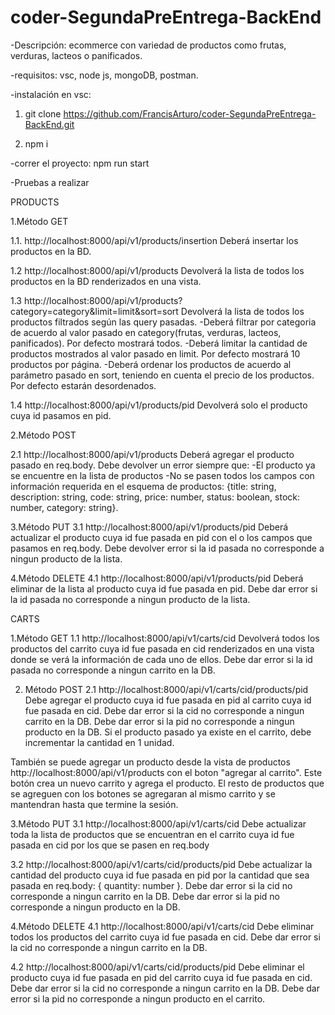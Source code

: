 # coder-SegundaPreEntrega-BackEnd

-Descripción: ecommerce con variedad de productos como frutas, verduras, lacteos o panificados.

-requisitos: vsc, node js, mongoDB, postman.  

-instalación en vsc: 

  1. git clone https://github.com/FrancisArturo/coder-SegundaPreEntrega-BackEnd.git
  
  2. npm i 
  
-correr el proyecto: npm run start 

-Pruebas a realizar 

PRODUCTS   

1.Método GET

1.1.  http://localhost:8000/api/v1/products/insertion
Deberá insertar los productos en la BD.

1.2 http://localhost:8000/api/v1/products
Devolverá la lista de todos los productos en la BD renderizados en una vista. 

1.3 http://localhost:8000/api/v1/products?category=category&limit=limit&sort=sort
Devolverá la lista de todos los productos filtrados según las query pasadas. 
-Deberá filtrar por categoria de acuerdo al valor pasado en category(frutas, verduras, lacteos, panificados). Por defecto mostrará todos.
-Deberá limitar la cantidad de productos mostrados al valor pasado en limit. Por defecto mostrará 10 productos por página.
-Deberá ordenar los productos de acuerdo al parámetro pasado en sort, teniendo en cuenta el precio de los productos. Por defecto estarán desordenados.

1.4 http://localhost:8000/api/v1/products/pid
Devolverá solo el producto cuya id pasamos en pid.

2.Método POST

2.1 http://localhost:8000/api/v1/products
Deberá agregar el producto pasado en req.body. Debe devolver un error siempre que:
-El producto ya se encuentre en la lista de productos
-No se pasen todos los campos con información requerida en el esquema de productos: 
{title: string, description: string, code: string, price: number, status: boolean, stock: number, category: string}.

3.Método PUT
3.1 http://localhost:8000/api/v1/products/pid
Deberá actualizar el producto cuya id fue pasada en pid con el o los campos que pasamos en req.body.
Debe devolver error si la id pasada no corresponde a ningun producto de la lista.

4.Método DELETE 
4.1 http://localhost:8000/api/v1/products/pid
Deberá eliminar de la lista al producto cuya id fue pasada en pid. 
Debe dar error si la id pasada no corresponde a ningun producto de la lista.


CARTS

1.Método GET
1.1 http://localhost:8000/api/v1/carts/cid
Devolverá todos los productos del carrito cuya id fue pasada en cid renderizados en una vista donde se verá la información de cada uno de ellos. 
Debe dar error si la id pasada no corresponde a ningun carrito en la DB.

2. Método POST
2.1 http://localhost:8000/api/v1/carts/cid/products/pid
Debe agregar el producto cuya id fue pasada en pid al carrito cuya id fue pasada en cid.
Debe dar error si la cid no corresponde a ningun carrito en la DB.
Debe dar error si la pid no corresponde a ningun producto en la DB.
Si el producto pasado ya existe en el carrito, debe incrementar la cantidad en 1 unidad.

También se puede agregar un producto desde la vista de productos http://localhost:8000/api/v1/products con el boton "agregar al carrito". 
Este botón crea un nuevo carrito y agrega el producto. El resto de productos que se agreguen con los botones se agregaran al mismo carrito y se mantendran hasta que termine la sesión.

3.Método PUT 
3.1 http://localhost:8000/api/v1/carts/cid
Debe actualizar toda la lista de productos que se encuentran en el carrito cuya id fue pasada en cid por los que se pasen en req.body

3.2 http://localhost:8000/api/v1/carts/cid/products/pid
Debe actualizar la cantidad del producto cuya id fue pasada en pid por la cantidad que sea pasada en req.body:
{ quantity: number }.
Debe dar error si la cid no corresponde a ningun carrito en la DB.
Debe dar error si la pid no corresponde a ningun producto en la DB.

4.Método DELETE
4.1 http://localhost:8000/api/v1/carts/cid
Debe eliminar todos los productos del carrito cuya id fue pasada en cid. 
Debe dar error si la cid no corresponde a ningun carrito en la DB.

4.2 http://localhost:8000/api/v1/carts/cid/products/pid
Debe eliminar el producto cuya id fue pasada en pid del carrito cuya id fue pasada en cid. 
Debe dar error si la cid no corresponde a ningun carrito en la DB.
Debe dar error si la pid no corresponde a ningun producto en el carrito.


